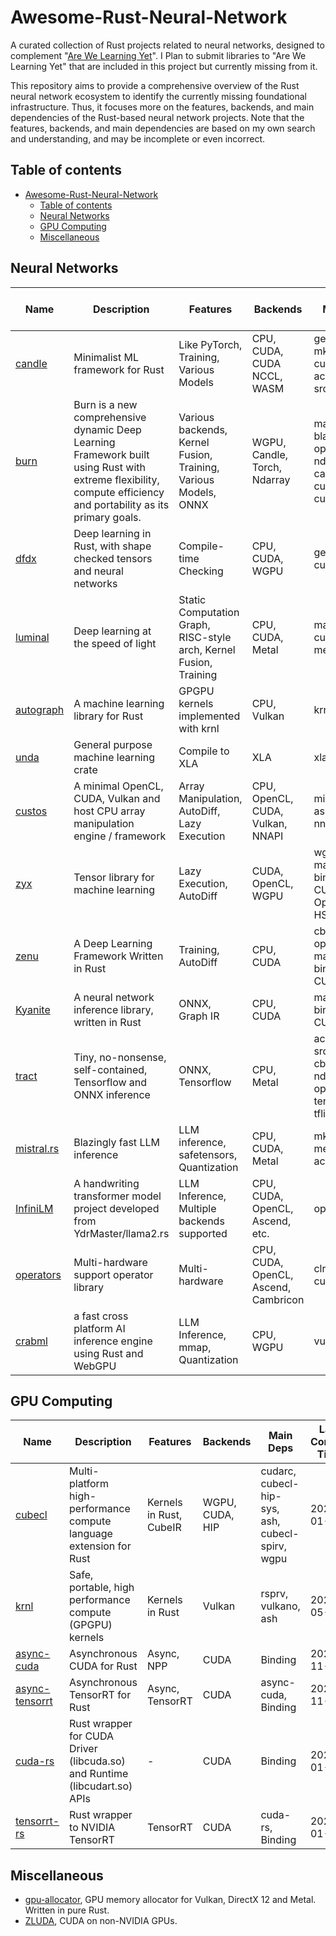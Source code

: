 # Awesome-Rust-Neural-Network
A curated collection of Rust projects related to neural networks, designed to complement "[Are We Learning Yet](https://www.arewelearningyet.com)". I Plan to submit libraries to "Are We Learning Yet" that are included in this project but currently missing from it. 

This repository aims to provide a comprehensive overview of the Rust neural network ecosystem to identify the currently missing foundational infrastructure. Thus, it focuses more on the features, backends, and main dependencies of the Rust-based neural network projects. Note that the features, backends, and main dependencies are based on my own search and understanding, and may be incomplete or even incorrect.

## Table of contents

- [Awesome-Rust-Neural-Network](#awesome-rust-neural-network)
  - [Table of contents](#table-of-contents)
  - [Neural Networks](#neural-networks)
  - [GPU Computing](#gpu-computing)
  - [Miscellaneous](#miscellaneous)

## Neural Networks


| Name | Description | Features | Backends | Main Deps | Last Commit Time |
| -----| ----------- | ---------- | ---------- | ---------- | ---------- |
| [candle](https://github.com/huggingface/candle) | Minimalist ML framework for Rust | Like PyTorch, Training, Various Models | CPU, CUDA, CUDA NCCL, WASM | gemm, intel-mkl-src, cudarc, metal, accelerate-src | 2025-01-16 |
| [burn](https://github.com/tracel-ai/burn) | Burn is a new comprehensive dynamic Deep Learning Framework built using Rust with extreme flexibility, compute efficiency and portability as its primary goals. | Various backends, Kernel Fusion, Training, Various Models, ONNX | WGPU, Candle, Torch, Ndarray | matrixmultiply, blas-src, libm, openblas-src, ndarray, candle-core, cubecl, cudarc, tch  | 2025-01-16 |
| [dfdx](https://github.com/coreylowman/dfdx) | Deep learning in Rust, with shape checked tensors and neural networks | Compile-time Checking | CPU, CUDA, WGPU | gemm, cudarc, wgpu | 2024-01-25 |
| [luminal](https://github.com/jafioti/luminal) | Deep learning at the speed of light | Static Computation Graph, RISC-style arch, Kernel Fusion, Training | CPU, CUDA, Metal | matrixmultiply, cudarc, metal-rs | 2024-10-09 |
| [autograph](https://github.com/charles-r-earp/autograph) | A machine learning library for Rust | GPGPU kernels implemented with krnl | CPU, Vulkan | krnl, ndarray | 2024-08-19 |
| [unda](https://github.com/unda-ml/unda) | General purpose machine learning crate | Compile to XLA | XLA | xla-rs | 2024-06-19 |
| [custos](https://github.com/elftausend/custos) | A minimal OpenCL, CUDA, Vulkan and host CPU array manipulation engine / framework | Array Manipulation, AutoDiff, Lazy Execution | CPU, OpenCL, CUDA, Vulkan, NNAPI | min-cl, libm, ash, naga, nnapi | 2024-10-13 |
| [zyx](https://github.com/zk4x/zyx) | Tensor library for machine learning | Lazy Execution, AutoDiff | CUDA, OpenCL, WGPU | wgpu, vulano, manual bindings to CUDA, OpenCL, and HSA | 2025-01-13 |
| [zenu](https://github.com/bokutotu/zenu) | A Deep Learning Framework Written in Rust | Training, AutoDiff | CPU, CUDA | cblas, openblas-src, manual binding to CUDA | 2024-12-30 |
| [Kyanite](https://github.com/KarelPeeters/Kyanite) | A neural network inference library, written in Rust | ONNX, Graph IR | CPU, CUDA | manual binding to CUDA | 2024-07-13 |
| [tract](https://github.com/sonos/tract) | Tiny, no-nonsense, self-contained, Tensorflow and ONNX inference | ONNX, Tensorflow | CPU, Metal | accelerate-src, blis-src, cblas, metal, ndarray, openblas-src, tensorflow, tflitec | 2025-01-17 |
| [mistral.rs](https://github.com/EricLBuehler/mistral.rs) | Blazingly fast LLM inference | LLM inference, safetensors, Quantization | CPU, CUDA, Metal | mkl, candle, metal, accelerate | 2025-01-18 |
| [InfiniLM](https://github.com/InfiniTensor/InfiniLM) | A handwriting transformer model project developed from YdrMaster/llama2.rs | LLM Inference, Multiple backends supported | CPU, CUDA, OpenCL, Ascend, etc. | operators | 2025-01-15 |
| [operators](https://github.com/YdrMaster/operators-rs) | Multi-hardware support operator library | Multi-hardware | CPU, CUDA, OpenCL, Ascend, Cambricon | clrt, infinirt, cuda-driver | 2025-01-15 |
| [crabml](https://github.com/crabml/crabml) | a fast cross platform AI inference engine using Rust and WebGPU | LLM Inference, mmap, Quantization | CPU, WGPU | vulkano, wgpu | 2025-01-04 |

## GPU Computing


| Name | Description | Features | Backends | Main Deps | Last Commit Time |
| -----| ----------- | ---------- | ---------- | ---------- | ---------- |
| [cubecl](https://github.com/tracel-ai/cubecl) | Multi-platform high-performance compute language extension for Rust | Kernels in Rust, CubeIR | WGPU, CUDA, HIP |  cudarc, cubecl-hip-sys, ash, cubecl-spirv, wgpu | 2025-01-17 |
| [krnl](https://github.com/charles-r-earp/krnl) | Safe, portable, high performance compute (GPGPU) kernels | Kernels in Rust | Vulkan | rsprv, vulkano, ash | 2024-05-28 |
| [async-cuda](https://github.com/oddity-ai/async-cuda) | Asynchronous CUDA for Rust | Async, NPP | CUDA | Binding | 2024-11-04 |
| [async-tensorrt](https://github.com/oddity-ai/async-tensorrt) | Asynchronous TensorRT for Rust | Async, TensorRT | CUDA | async-cuda, Binding | 2024-11-04 |
| [cuda-rs](https://github.com/vivym/cuda-rs) | Rust wrapper for CUDA Driver (libcuda.so) and Runtime (libcudart.so) APIs | - | CUDA | Binding | 2024-01-01 |
| [tensorrt-rs](https://github.com/vivym/tensorrt-rs)| Rust wrapper to NVIDIA TensorRT | TensorRT | CUDA | cuda-rs, Binding | 2024-01-03 | 

## Miscellaneous

- [gpu-allocator](https://github.com/Traverse-Research/gpu-allocator), GPU memory allocator for Vulkan, DirectX 12 and Metal. Written in pure Rust.
- [ZLUDA](https://github.com/vosen/ZLUDA), CUDA on non-NVIDIA GPUs.
